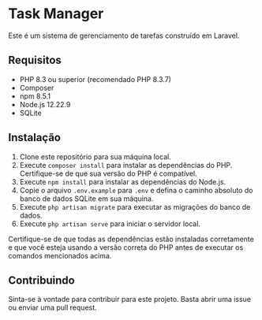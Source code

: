 # Task Manager

Este é um sistema de gerenciamento de tarefas construído em Laravel. 

## Requisitos

- PHP 8.3 ou superior (recomendado PHP 8.3.7)
- Composer
- npm 8.5.1
- Node.js 12.22.9
- SQLite

## Instalação

1. Clone este repositório para sua máquina local.
2. Execute `composer install` para instalar as dependências do PHP. Certifique-se de que sua versão do PHP é compatível.
3. Execute `npm install` para instalar as dependências do Node.js.
4. Copie o arquivo `.env.example` para `.env` e defina o caminho absoluto do banco de dados SQLite em sua máquina.
5. Execute `php artisan migrate` para executar as migrações do banco de dados.
6. Execute `php artisan serve` para iniciar o servidor local.

Certifique-se de que todas as dependências estão instaladas corretamente e que você esteja usando a versão correta do PHP antes de executar os comandos mencionados acima.

## Contribuindo

Sinta-se à vontade para contribuir para este projeto. Basta abrir uma issue ou enviar uma pull request.



